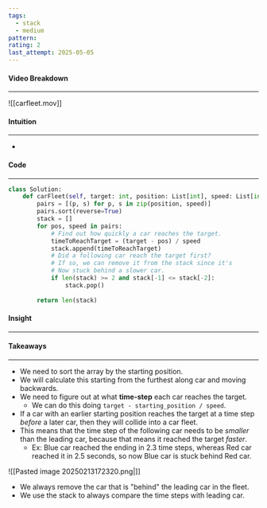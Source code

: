 ```yaml
---
tags:
  - stack
  - medium
pattern: 
rating: 2
last_attempt: 2025-05-05
---
```

#### Video Breakdown
---
![[carfleet.mov]]
#### Intuition
---
- 

#### Code
---

```python
class Solution:
	def carFleet(self, target: int, position: List[int], speed: List[int]) -> int:
		pairs = [(p, s) for p, s in zip(position, speed)]
        pairs.sort(reverse=True)
		stack = []
		for pos, speed in pairs:
			# Find out how quickly a car reaches the target.
			timeToReachTarget = (target - pos) / speed
			stack.append(timeToReachTarget)
			# Did a following car reach the target first?
			# If so, we can remove it from the stack since it's 
			# Now stuck behind a slower car.
			if len(stack) >= 2 and stack[-1] <= stack[-2]:
				stack.pop()
	
		return len(stack)
```

#### Insight
---

#### Takeaways
---
- We need to sort the array by the starting position.
- We will calculate this starting from the furthest along car and moving backwards.
- We need to figure out at what **time-step** each car reaches the target.
	- We can do this doing `target - starting_position / speed`.
- If a car with an earlier starting position reaches the target at a time step _before_ a later car, then they will collide into a car fleet.
- This means that the time step of the following car needs to be _smaller_ than the leading car, because that means it reached the target _faster_.
	- Ex: Blue car reached the ending in 2.3 time steps, whereas Red car reached it in 2.5 seconds, so now Blue car is stuck behind Red car.

![[Pasted image 20250213172320.png|]]

- We always remove the car that is "behind" the leading car in the fleet.
- We use the stack to always compare the time steps with leading car.
